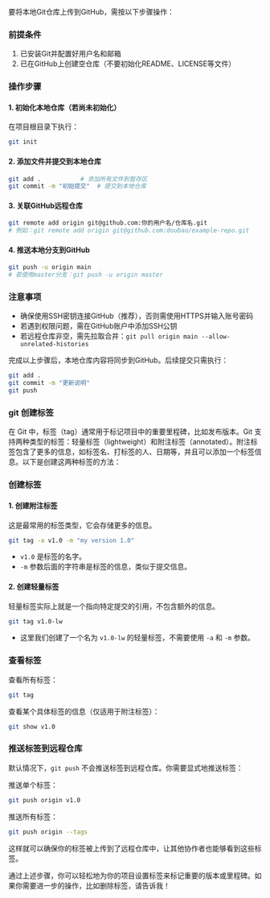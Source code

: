 要将本地Git仓库上传到GitHub，需按以下步骤操作：

### 前提条件
1. 已安装Git并配置好用户名和邮箱
2. 已在GitHub上创建空仓库（不要初始化README、LICENSE等文件）

### 操作步骤

#### 1. 初始化本地仓库（若尚未初始化）
在项目根目录下执行：
```bash
git init
```

#### 2. 添加文件并提交到本地仓库
```bash
git add .           # 添加所有文件到暂存区
git commit -m "初始提交"  # 提交到本地仓库
```

#### 3. 关联GitHub远程仓库
```bash
git remote add origin git@github.com:你的用户名/仓库名.git
# 例如：git remote add origin git@github.com:doubao/example-repo.git
```

#### 4. 推送本地分支到GitHub
```bash
git push -u origin main
# 若使用master分支：git push -u origin master
```

### 注意事项
- 确保使用SSH密钥连接GitHub（推荐），否则需使用HTTPS并输入账号密码
- 若遇到权限问题，需在GitHub账户中添加SSH公钥
- 若远程仓库非空，需先拉取合并：`git pull origin main --allow-unrelated-histories`

完成以上步骤后，本地仓库内容将同步到GitHub。后续提交只需执行：
```bash
git add .
git commit -m "更新说明"
git push
```
### git 创建标签
在 Git 中，标签（tag）通常用于标记项目中的重要里程碑，比如发布版本。Git 支持两种类型的标签：轻量标签（lightweight）和附注标签（annotated）。附注标签包含了更多的信息，如标签名、打标签的人、日期等，并且可以添加一个标签信息。以下是创建这两种标签的方法：

### 创建标签

#### 1. 创建附注标签
这是最常用的标签类型，它会存储更多的信息。

```bash
git tag -a v1.0 -m "my version 1.0"
```
- `v1.0` 是标签的名字。
- `-m` 参数后面的字符串是标签的信息，类似于提交信息。

#### 2. 创建轻量标签
轻量标签实际上就是一个指向特定提交的引用，不包含额外的信息。

```bash
git tag v1.0-lw
```
- 这里我们创建了一个名为 `v1.0-lw` 的轻量标签，不需要使用 `-a` 和 `-m` 参数。

### 查看标签

查看所有标签：
```bash
git tag
```

查看某个具体标签的信息（仅适用于附注标签）：
```bash
git show v1.0
```

### 推送标签到远程仓库

默认情况下，`git push` 不会推送标签到远程仓库。你需要显式地推送标签：

推送单个标签：
```bash
git push origin v1.0
```

推送所有标签：
```bash
git push origin --tags
```

这样就可以确保你的标签被上传到了远程仓库中，让其他协作者也能够看到这些标签。

通过上述步骤，你可以轻松地为你的项目设置标签来标记重要的版本或里程碑。如果你需要进一步的操作，比如删除标签，请告诉我！
